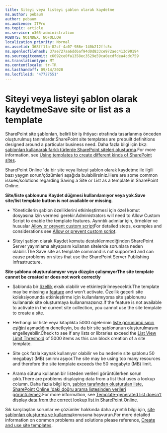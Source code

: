 ```yaml
---
title: Siteyi veya listeyi şablon olarak kaydetme
ms.author: pebaum
author: pebaum
ms.audience: ITPro
ms.topic: article
ms.service: o365-administration
ROBOTS: NOINDEX, NOFOLLOW
localization_priority: Normal
ms.assetid: 368ff1fa-82cf-4a07-986e-140b212ffc5c
ms.openlocfilehash: 37ae727aa6dd6af94d0d833ce972aec413d90194
ms.sourcegitcommit: c6692ce0fa1358ec3529e59ca0ecdfdea4cdc759
ms.translationtype: MT
ms.contentlocale: tr-TR
ms.lasthandoff: 09/14/2020
ms.locfileid: "47727551"
---
```

# <a name="save-site-or-list-as-a-template"></a><span data-ttu-id="8fd17-102">Siteyi veya listeyi şablon olarak kaydetme</span><span class="sxs-lookup"><span data-stu-id="8fd17-102">Save site or list as a template</span></span>

<span data-ttu-id="8fd17-103">SharePoint site şablonları, belirli bir iş ihtiyacı etrafında tasarlanmış önceden oluşturulmuş tanımlardır.</span><span class="sxs-lookup"><span data-stu-id="8fd17-103">SharePoint site templates are prebuilt definitions designed around a particular business need.</span></span> <span data-ttu-id="8fd17-104">Daha fazla bilgi için bkz: [şablonları kullanarak farklı türlerde SharePoint siteleri oluşturma](https://support.office.com/article/using-templates-to-create-different-kinds-of-sharepoint-sites-449eccec-ff99-4cf3-b62e-dcfee37e8da4).</span><span class="sxs-lookup"><span data-stu-id="8fd17-104">For more information, see [Using templates to create different kinds of SharePoint sites](https://support.office.com/article/using-templates-to-create-different-kinds-of-sharepoint-sites-449eccec-ff99-4cf3-b62e-dcfee37e8da4).</span></span>

<span data-ttu-id="8fd17-105">SharePoint Online 'da bir site veya listeyi şablon olarak kaydetme ile ilgili bazı yaygın sorun/çözümleri aşağıda bulabilirsiniz.</span><span class="sxs-lookup"><span data-stu-id="8fd17-105">Here are some common issues/solutions regarding Saving a Site or List as a template in SharePoint Online.</span></span>

<span data-ttu-id="8fd17-106">**Site/liste şablonunu Kaydet düğmesi kullanılamıyor veya yok**.</span><span class="sxs-lookup"><span data-stu-id="8fd17-106">**Save site/list template button is not available or missing**.</span></span> 

- <span data-ttu-id="8fd17-107">Yöneticilerin şablon özelliklerini etkinleştirmesi için özel komut dosyasına Izin vermesi gerekir.</span><span class="sxs-lookup"><span data-stu-id="8fd17-107">Administrators will need to Allow Custom Script to enable the template features.</span></span> <span data-ttu-id="8fd17-108">Ayrıntılı adımlar için, örnekler ve hususlar [Allow or prevent custom script](https://docs.microsoft.com/sharepoint/allow-or-prevent-custom-script)</span><span class="sxs-lookup"><span data-stu-id="8fd17-108">For detailed steps, examples and considerations see [Allow or prevent custom script](https://docs.microsoft.com/sharepoint/allow-or-prevent-custom-script).</span></span>


- <span data-ttu-id="8fd17-109">Siteyi şablon olarak Kaydet komutu desteklenmediğinden SharePoint Server yayımlama altyapısını kullanan sitelerde sorunlara neden olabilir.</span><span class="sxs-lookup"><span data-stu-id="8fd17-109">The Save site as template command is not supported and can cause problems on sites that use the SharePoint Server Publishing Infrastructure.</span></span>


<span data-ttu-id="8fd17-110">**Site şablonu oluşturulamıyor veya düzgün çalışmıyor**</span><span class="sxs-lookup"><span data-stu-id="8fd17-110">**The site template cannot be created or does not work correctly**</span></span>

- <span data-ttu-id="8fd17-111">Şablonda bir [özellik](https://social.technet.microsoft.com/wiki/contents/articles/14423.sharepoint-2013-existing-features-guid.aspx) eksik olabilir ve etkinleştirilmeyecektir.</span><span class="sxs-lookup"><span data-stu-id="8fd17-111">The template may be missing a [feature](https://social.technet.microsoft.com/wiki/contents/articles/14423.sharepoint-2013-existing-features-guid.aspx) and won’t activate.</span></span> <span data-ttu-id="8fd17-112">Özellik geçerli site koleksiyonunda etkinleştirme için kullanılamıyorsa site şablonunu kullanarak site oluşturmaya kullanamazsınız.</span><span class="sxs-lookup"><span data-stu-id="8fd17-112">If the feature is not available to activate in the current site collection, you cannot use the site template to create a site.</span></span>


- <span data-ttu-id="8fd17-113">Herhangi bir liste veya kitaplıkta 5000 öğelerinin [liste görünümü sınırı eşiğini](https://support.office.com/article/Manage-large-lists-and-libraries-in-SharePoint-B8588DAE-9387-48C2-9248-C24122F07C59) aşmadığını denetleyin, bu da bir site şablonunun oluşturulmasını engelleyebilir.</span><span class="sxs-lookup"><span data-stu-id="8fd17-113">Check to see if any lists or libraries exceed the [List View Limit Threshold](https://support.office.com/article/Manage-large-lists-and-libraries-in-SharePoint-B8588DAE-9387-48C2-9248-C24122F07C59) of 5000 items as this can block creation of a site template.</span></span>


- <span data-ttu-id="8fd17-114">Site çok fazla kaynak kullanıyor olabilir ve bu nedenle site şablonu 50 megabayt (MB) sınırını aşıyor.</span><span class="sxs-lookup"><span data-stu-id="8fd17-114">The site may be using too many resources and therefore the site template exceeds the 50 megabyte (MB) limit.</span></span>


- <span data-ttu-id="8fd17-115">Arama sütunu kullanan bir listeden verileri görüntülerken sorun çıktı.</span><span class="sxs-lookup"><span data-stu-id="8fd17-115">There are problems displaying data from a list that uses a lookup column.</span></span> <span data-ttu-id="8fd17-116">Daha fazla bilgi için, [şablon tarafından oluşturulan liste, SharePoint Online 'daki doğru arama listesinden verileri görüntülemez](https://docs.microsoft.com/sharepoint/support/lists-and-libraries/template-generated-list-incorrect-data).</span><span class="sxs-lookup"><span data-stu-id="8fd17-116">For more information, see [Template-generated list doesn’t display data from the correct lookup list in SharePoint Online](https://docs.microsoft.com/sharepoint/support/lists-and-libraries/template-generated-list-incorrect-data).</span></span>


<span data-ttu-id="8fd17-117">Sık karşılaşılan sorunlar ve çözümler hakkında daha ayrıntılı bilgi için, [site şablonları oluşturma ve kullanma](https://support.office.com/article/Create-and-use-site-templates-60371B0F-00E0-4C49-A844-34759EBDD989)konusuna başvurun.</span><span class="sxs-lookup"><span data-stu-id="8fd17-117">For more detailed information on common problems and solutions please reference, [Create and use site templates](https://support.office.com/article/Create-and-use-site-templates-60371B0F-00E0-4C49-A844-34759EBDD989).</span></span>

